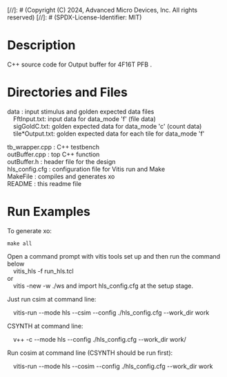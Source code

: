 
[//]: # (Copyright (C) 2024, Advanced Micro Devices, Inc. All rights reserved)
[//]: # (SPDX-License-Identifier: MIT)



# Description

C++ source code for Output buffer for 4F16T PFB .

# Directories and Files

data : input stimulus and golden expected data files  
&emsp;FftInput.txt: input data for data_mode 'f' (file data)  
&emsp;sigGoldC.txt: golden expected data for data_mode 'c' (count data)  
&emsp;tile\*Output.txt: golden expected data for each tile for data_mode 'f'

tb_wrapper.cpp : C++ testbench  
outBuffer.cpp : top C++ function  
outBuffer.h : header file for the design  
hls_config.cfg : configuration file for Vitis run and Make  
MakeFile : compiles and generates xo  
README : this readme file

# Run Examples

To generate xo:

    make all

Open a command prompt with vitis tools set up and then run the command below  
&emsp;vitis_hls -f run_hls.tcl  
or  
&emsp;vitis -new -w ./ws
and import hls_config.cfg at the setup stage.

Just run csim at command line:

&emsp;vitis-run --mode hls --csim --config ./hls_config.cfg --work_dir work

CSYNTH at command line:

&emsp;v++ -c --mode hls --config ./hls_config.cfg --work_dir work/

Run cosim at command line (CSYNTH should be run first):

&emsp;vitis-run --mode hls --cosim --config ./hls_config.cfg --work_dir work

